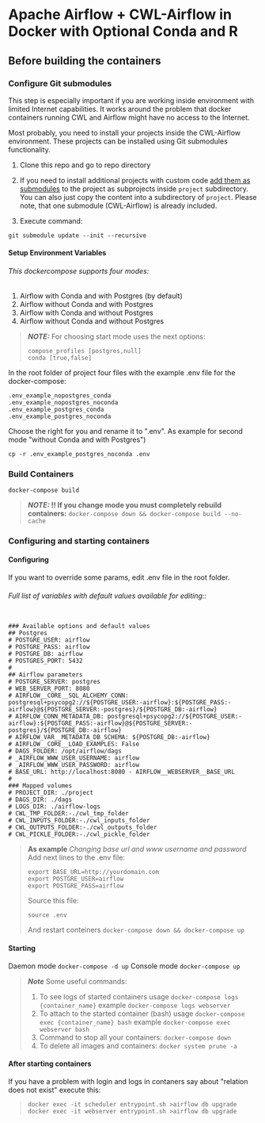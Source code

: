 # Apache Airflow + CWL-Airflow in Docker with Optional Conda and R

## Before building the containers

### Configure Git submodules

This step is especially important if you are working inside environment 
with limited Internet capabilities. It works around the problem that docker
containers running CWL and Airflow might have no access to the Internet.

Most probably, you need to install your projects inside the CWL-Airflow 
environment. These projects can be installed using Git submodules functionality.

1. Clone this repo and go to repo directory
                     
2. If you need to install additional projects with custom code 
   [add them as submodules](https://git-scm.com/book/en/v2/Git-Tools-Submodules) 
   to the project as subprojects inside `project` subdirectory. You can also
   just copy the content into a subdirectory of `project`.
   Please note, that one submodule (CWL-Airflow) is already included. 

2. Execute command:

`git submodule update --init --recursive`

#### Setup Environment Variables

###### This dockercompose supports four modes:

1. Airflow with Conda and with Postgres (by default)
2. Airflow without Conda and with Postgres
3. Airflow with Conda and without Postgres
4. Airflow without Conda and without Postgres

> **_NOTE:_** For choosing start mode uses the next options:
>```
>compose_profiles [postgres,null] 
>conda [true,false]
>```


In the root folder of project four files with the example .env file for the docker-compose:
```
.env_example_nopostgres_conda
.env_example_nopostgres_noconda
.env_example_postgres_conda
.env_example_postgres_noconda
```
Choose the right for you and rename it to ".env".
As example for second mode "without Conda and with Postgres")
```
cp -r .env_example_postgres_noconda .env
```



### Build Containers
```
docker-compose build
```
> **_NOTE:_ !! If you change mode you must completely rebuild containers:**
> `docker-compose down && docker-compose build --no-cache`

### Configuring and starting containers
#### Configuring
If you want to override some params, edit .env file in the root folder.
###### Full list of variables with default values available for editing::
```

### Available options and default values
## Postgres
# POSTGRE_USER: airflow
# POSTGRE_PASS: airflow
# POSTGRE_DB: airflow
# POSTGRES_PORT: 5432
#
## Airflow parameters
# POSTGRE_SERVER: postgres
# WEB_SERVER_PORT: 8080
# AIRFLOW__CORE__SQL_ALCHEMY_CONN: postgresql+psycopg2://${POSTGRE_USER:-airflow}:${POSTGRE_PASS:-airflow}@${POSTGRE_SERVER:-postgres}/${POSTGRE_DB:-airflow}
# AIRFLOW_CONN_METADATA_DB: postgresql+psycopg2://${POSTGRE_USER:-airflow}:${POSTGRE_PASS:-airflow}@${POSTGRE_SERVER:-postgres}/${POSTGRE_DB:-airflow}
# AIRFLOW_VAR__METADATA_DB_SCHEMA: ${POSTGRE_DB:-airflow}
# AIRFLOW__CORE__LOAD_EXAMPLES: False
# DAGS_FOLDER: /opt/airflow/dags
# _AIRFLOW_WWW_USER_USERNAME: airflow
# _AIRFLOW_WWW_USER_PASSWORD: airflow
# BASE_URL: http://localhost:8080 - AIRFLOW__WEBSERVER__BASE_URL
#
### Mapped volumes
# PROJECT_DIR: ./project
# DAGS_DIR: ./dags
# LOGS_DIR: ./airflow-logs
# CWL_TMP_FOLDER:-./cwl_tmp_folder
# CWL_INPUTS_FOLDER:-./cwl_inputs_folder
# CWL_OUTPUTS_FOLDER:-./cwl_outputs_folder
# CWL_PICKLE_FOLDER:-./cwl_pickle_folder
```

> **As example**
> _Changing base url and www username and password_
> Add next lines to the .env file:
>```
>export BASE_URL=http://yourdomain.com
>export POSTGRE_USER=airflow
>export POSTGRE_PASS=airflow
>```
>Source this file:
>```
>source .env
>```
>And restart conteiners
>`docker-compose down && docker-compose up`

#### Starting
Daemon mode
`docker-compose -d up`
Console mode
`docker-compose up`
> **_Note_** Some useful commands:
> 1. To see logs of started containers
> usage
> `docker-compose logs {container_name}`
> example
> `docker-compose logs webserver`
> 2. To attach to the started container (bash)
> usage
> `docker-compose exec {container_name} bash`
> example
> `docker-compose exec webserver bash`
> 3. Command to stop all your containers:
> `docker-compose down`
> 4. To delete all images and containers:
> `docker system prune -a`

#### After starting containers
If you have a problem with login and logs in contaners say about "relation does not exist" execute this:

>```
>docker exec -it scheduler entrypoint.sh >airflow db upgrade
>docker exec -it webserver entrypoint.sh >airflow db upgrade
>```